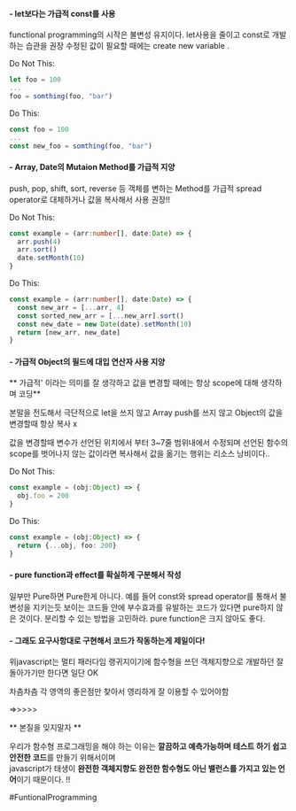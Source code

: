 #### - let보다는 가급적 const를 사용
functional programming의 시작은 불변성 유지이다.
let사용을 줄이고 const로 개발하는 습관을 권장
수정된 값이 필요할 때에는 create new variable .

Do Not This:

```javascript
let foo = 100
...
foo = somthing(foo, "bar")
```

Do This:

```javascript
const foo = 100
...
const new_foo = somthing(foo, "bar")
```


#### - Array, Date의 Mutaion Method를 가급적 지양
push, pop, shift, sort, reverse 등 객체를 변하는 Method를 가급적 spread operator로 대체하거나 값을 복사해서 사용 권장!!

Do Not This:

```typescript
const example = (arr:number[], date:Date) => {
  arr.push(4)
  arr.sort()
  date.setMonth(10)
}
```

Do This:

```typescript
const example = (arr:number[], date:Date) => {
  const new_arr = [...arr, 4]
  const sorted_new_arr = [...new_arr].sort()
  const new_date = new Date(date).setMonth(10)
  return [new_arr, new_date]
}
```

#### - 가급적 Object의 필드에 대입 연산자 사용 지양

** 가급적' 이라는 의미를 잘 생각하고 값을 변경할 때에는 항상 scope에 대해 생각하며 코딩**

본말을 전도해서 극단적으로 let을 쓰지 않고 Array push를 쓰지 않고 Object의 값을 변경할때 항상 복사 x

값을 변경할때 변수가 선언된 위치에서 부터 3~7줄 범위내에서 수정되며 선언된 함수의 scope를 벗어나지 않는 값이라면 복사해서 값을 옮기는 행위는 리소스 낭비이다..

Do Not This:

```typescript
const example = (obj:Object) => {
  obj.foo = 200
}
```

Do This:

```typescript
const example = (obj:Object) => {
  return {...obj, foo: 200}
}
```

#### - pure function과 effect를 확실하게 구분해서 작성

일부만 Pure하면 Pure한게 아니다. 예를 들어 const와 spread operator를 통해서 불변성을 지키는듯 보이는 코드들 안에 부수효과를 유발하는 코드가 있다면 pure하지 않은 것이다. 분리할 수 있는 방법을 고민하라. pure function은 크지 않아도 좋다.

#### - 그래도 요구사항대로 구현해서 코드가 작동하는게 제일이다!

위javascript는 멀티 패러다임 랭귀지이기에 함수형을 쓰던 객체지향으로 개발하던 잘 돌아가기만 한다면 일단 OK 

차츰차츰 각 영역의 좋은점만 찾아서 영리하게 잘 이용할 수 있어야함

=>>>>>

** 본질을 잊지말자 **

우리가 함수형 프로그래밍을 해야 하는 이유는 **깔끔하고 예측가능하며 테스트 하기 쉽고 안전한 코드**를 만들기 위해서이며  
javascript가 태생이 **완전한 객체지향도 완전한 함수형도 아닌 밸런스를 가지고 있는 언어**이기 때문이다. !!

#FuntionalProgramming